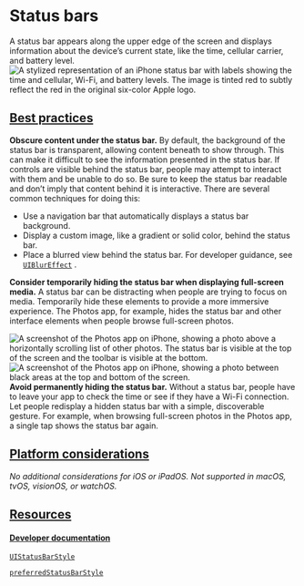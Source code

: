 Status bars
===========

A status bar appears along the upper edge of the screen and displays information about the device’s current state, like the time, cellular carrier, and battery level.![A stylized representation of an iPhone status bar with labels showing the time and cellular, Wi-Fi, and battery levels. The image is tinted red to subtly reflect the red in the original six-color Apple logo.](https://docs-assets.developer.apple.com/published/f26343633aeaea4ae5297fae42787bf2/components-status-bar-intro@2x.png)

[Best practices](/design/human-interface-guidelines/status-bars#Best-practices)
-------------------------------------------------------------------------------

**Obscure content under the status bar.** By default, the background of the status bar is transparent, allowing content beneath to show through. This can make it difficult to see the information presented in the status bar. If controls are visible behind the status bar, people may attempt to interact with them and be unable to do so. Be sure to keep the status bar readable and don’t imply that content behind it is interactive. There are several common techniques for doing this:

* Use a navigation bar that automatically displays a status bar background.
* Display a custom image, like a gradient or solid color, behind the status bar.
* Place a blurred view behind the status bar. For developer guidance, see [`UIBlurEffect`](/documentation/uikit/uiblureffect)
.

**Consider temporarily hiding the status bar when displaying full-screen media.** A status bar can be distracting when people are trying to focus on media. Temporarily hide these elements to provide a more immersive experience. The Photos app, for example, hides the status bar and other interface elements when people browse full-screen photos.

![A screenshot of the Photos app on iPhone, showing a photo above a horizontally scrolling list of other photos. The status bar is visible at the top of the screen and the toolbar is visible at the bottom.](https://docs-assets.developer.apple.com/published/f8d3ee25c6dd0998533f9f7c92ec1b95/status-bar@2x.png)![A screenshot of the Photos app on iPhone, showing a photo between black areas at the top and bottom of the screen.](https://docs-assets.developer.apple.com/published/b50a50d298e594949b8a43db338992ce/hidden-status-bar@2x.png)**Avoid permanently hiding the status bar.** Without a status bar, people have to leave your app to check the time or see if they have a Wi-Fi connection. Let people redisplay a hidden status bar with a simple, discoverable gesture. For example, when browsing full-screen photos in the Photos app, a single tap shows the status bar again.

[Platform considerations](/design/human-interface-guidelines/status-bars#Platform-considerations)
-------------------------------------------------------------------------------------------------

*No additional considerations for iOS or iPadOS. Not supported in macOS, tvOS, visionOS, or watchOS.*

[Resources](/design/human-interface-guidelines/status-bars#Resources)
---------------------------------------------------------------------

#### [Developer documentation](/design/human-interface-guidelines/status-bars#Developer-documentation)

[`UIStatusBarStyle`](/documentation/uikit/uistatusbarstyle)


[`preferredStatusBarStyle`](/documentation/uikit/uiviewcontroller/1621416-preferredstatusbarstyle)


